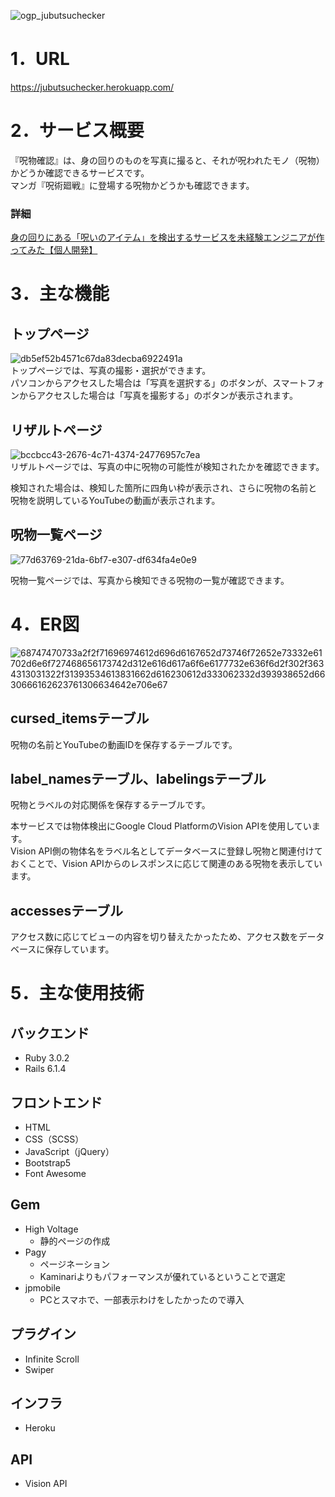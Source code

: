 ![ogp_jubutsuchecker](https://user-images.githubusercontent.com/46441090/144726415-30c239f7-b060-4d8c-a6a7-b4b3895ae0b2.png)

# 1．URL
https://jubutsuchecker.herokuapp.com/

# 2．サービス概要
『呪物確認』は、身の回りのものを写真に撮ると、それが呪われたモノ（呪物）かどうか確認できるサービスです。  
マンガ『呪術廻戦』に登場する呪物かどうかも確認できます。  

### 詳細
[身の回りにある「呪いのアイテム」を検出するサービスを未経験エンジニアが作ってみた【個人開発】](https://qiita.com/taiju365/items/f7c5387ade42bfb5d3cf)

# 3．主な機能

## トップページ
![db5ef52b4571c67da83decba6922491a](https://user-images.githubusercontent.com/46441090/144726647-f0f67b9f-5ddf-4cf4-acad-0bca2880c8b3.gif)  
トップページでは、写真の撮影・選択ができます。  
パソコンからアクセスした場合は「写真を選択する」のボタンが、スマートフォンからアクセスした場合は「写真を撮影する」のボタンが表示されます。  

## リザルトページ
![bccbcc43-2676-4c71-4374-24776957c7ea](https://user-images.githubusercontent.com/46441090/144726700-abc84fbe-3d10-4e24-a966-eb1d28706663.gif)  
リザルトページでは、写真の中に呪物の可能性が検知されたかを確認できます。  

検知された場合は、検知した箇所に四角い枠が表示され、さらに呪物の名前と呪物を説明しているYouTubeの動画が表示されます。

## 呪物一覧ページ
![77d63769-21da-6bf7-e307-df634fa4e0e9](https://user-images.githubusercontent.com/46441090/144726749-17d7f4f4-5ba2-428c-bd6a-f8033e2d60b2.gif)  

呪物一覧ページでは、写真から検知できる呪物の一覧が確認できます。

# 4．ER図
![68747470733a2f2f71696974612d696d6167652d73746f72652e73332e61702d6e6f727468656173742d312e616d617a6f6e6177732e636f6d2f302f3634313031322f31393534613831662d616230612d333062332d393938652d6630666162623761306634642e706e67](https://user-images.githubusercontent.com/46441090/144726794-572a191c-bbeb-40e5-b6fc-23fc83741446.png)  

## cursed_itemsテーブル
呪物の名前とYouTubeの動画IDを保存するテーブルです。  

## label_namesテーブル、labelingsテーブル
呪物とラベルの対応関係を保存するテーブルです。  

本サービスでは物体検出にGoogle Cloud PlatformのVision APIを使用しています。  
Vision API側の物体名をラベル名としてデータベースに登録し呪物と関連付けておくことで、Vision APIからのレスポンスに応じて関連のある呪物を表示しています。  

## accessesテーブル
アクセス数に応じてビューの内容を切り替えたかったため、アクセス数をデータベースに保存しています。

# 5．主な使用技術

## バックエンド
- Ruby 3.0.2
- Rails 6.1.4

## フロントエンド
- HTML
- CSS（SCSS）
- JavaScript（jQuery）
- Bootstrap5
- Font Awesome

## Gem
- High Voltage
  - 静的ページの作成
- Pagy
  - ページネーション
  - Kaminariよりもパフォーマンスが優れているということで選定
- jpmobile
  - PCとスマホで、一部表示わけをしたかったので導入

## プラグイン
- Infinite Scroll
- Swiper

## インフラ
- Heroku

## API
- Vision API
